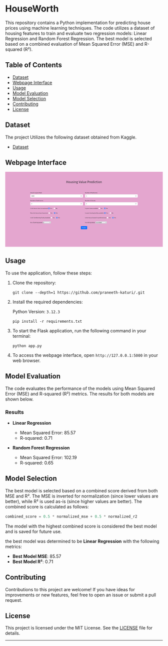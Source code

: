# HouseWorth

This repository contains a Python implementation for predicting house prices using machine learning techniques. The code utilizes a dataset of housing features to train and evaluate two regression models: Linear Regression and Random Forest Regression. The best model is selected based on a combined evaluation of Mean Squared Error (MSE) and R-squared (R²).

## Table of Contents

- [Dataset](#dataset)
- [Webpage Interface](#webpage-interface)
- [Usage](#usage)
- [Model Evaluation](#model-evaluation)
- [Model Selection](#model-selection)
- [Contributing](#contributing)
- [License](#license)


## Dataset
The project Utilizes the following dataset obtained from Kaggle.

- [Dataset](https://www.kaggle.com/datasets/ashydv/housing-dataset)

## Webpage Interface

<div align="center">
    <img src="Screenshots/HomeWorth.gif">
</div>

## Usage

To use the application, follow these steps:

1. Clone the repository:

   ```
   git clone --depth=1 https://github.com/praneeth-katuri/.git
   ```

2. Install the required dependencies:
   
   Python Version: `3.12.3`

   ```
   pip install -r requirements.txt
   ```

3. To start the Flask application, run the following command in your terminal:

   ```
   python app.py
   ```

4. To access the webpage interface, open `http://127.0.0.1:5000` in your web browser.

## Model Evaluation

The code evaluates the performance of the models using Mean Squared Error (MSE) and R-squared (R²) metrics. The results for both models are shown below.

### Results

- **Linear Regression**
  - Mean Squared Error: 85.57
  - R-squared: 0.71

- **Random Forest Regression**
  - Mean Squared Error: 102.19
  - R-squared: 0.65

## Model Selection

The best model is selected based on a combined score derived from both MSE and R². The MSE is inverted for normalization (since lower values are better), while R² is used as-is (since higher values are better). The combined score is calculated as follows:

```python
combined_score = 0.5 * normalized_mse + 0.5 * normalized_r2
```

The model with the highest combined score is considered the best model and is saved for future use.

the best model was determined to be **Linear Regression** with the following metrics:

- **Best Model MSE**: 85.57
- **Best Model R²**: 0.71

## Contributing

Contributions to this project are welcome! If you have ideas for improvements or new features, feel free to open an issue or submit a pull request.

## License

This project is licensed under the MIT License. See the [LICENSE](LICENSE) file for details.

---
